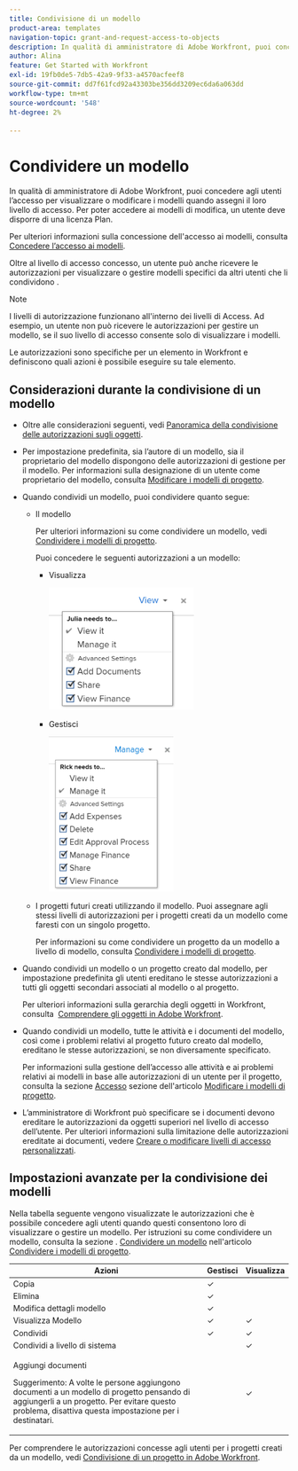 ```yaml
---
title: Condivisione di un modello
product-area: templates
navigation-topic: grant-and-request-access-to-objects
description: In qualità di amministratore di Adobe Workfront, puoi concedere agli utenti l’accesso per visualizzare o modificare i modelli quando assegni il loro livello di accesso. Per poter accedere ai modelli di modifica, un utente deve disporre di una licenza Plan.
author: Alina
feature: Get Started with Workfront
exl-id: 19fb0de5-7db5-42a9-9f33-a4570acfeef8
source-git-commit: dd7f61fcd92a43303be356dd3209ec6da6a063dd
workflow-type: tm+mt
source-wordcount: '548'
ht-degree: 2%

---
```


# Condividere un modello

In qualità di amministratore di Adobe Workfront, puoi concedere agli utenti l’accesso per visualizzare o modificare i modelli quando assegni il loro livello di accesso. Per poter accedere ai modelli di modifica, un utente deve disporre di una licenza Plan.

Per ulteriori informazioni sulla concessione dell&#39;accesso ai modelli, consulta [Concedere l’accesso ai modelli](../../administration-and-setup/add-users/configure-and-grant-access/grant-access-templates.md).

Oltre al livello di accesso concesso, un utente può anche ricevere le autorizzazioni per visualizzare o gestire modelli specifici da altri utenti che li condividono .

>[!NOTE]
>
>I livelli di autorizzazione funzionano all&#39;interno dei livelli di Access. Ad esempio, un utente non può ricevere le autorizzazioni per gestire un modello, se il suo livello di accesso consente solo di visualizzare i modelli.

Le autorizzazioni sono specifiche per un elemento in Workfront e definiscono quali azioni è possibile eseguire su tale elemento.

## Considerazioni durante la condivisione di un modello

* Oltre alle considerazioni seguenti, vedi [Panoramica della condivisione delle autorizzazioni sugli oggetti](../../workfront-basics/grant-and-request-access-to-objects/sharing-permissions-on-objects-overview.md).
* Per impostazione predefinita, sia l’autore di un modello, sia il proprietario del modello dispongono delle autorizzazioni di gestione per il modello. Per informazioni sulla designazione di un utente come proprietario del modello, consulta [Modificare i modelli di progetto](../../manage-work/projects/create-and-manage-templates/edit-templates.md).
* Quando condividi un modello, puoi condividere quanto segue:

   * Il modello

      Per ulteriori informazioni su come condividere un modello, vedi [Condividere i modelli di progetto](../../manage-work/projects/create-and-manage-templates/share-project-template.md).

      Puoi concedere le seguenti autorizzazioni a un modello:

      * Visualizza

         ![](assets/view-on-template-262x221.png)

      * Gestisci

         ![](assets/manage-on-template-225x280.png)
   * I progetti futuri creati utilizzando il modello. Puoi assegnare agli stessi livelli di autorizzazioni per i progetti creati da un modello come faresti con un singolo progetto. 

      Per informazioni su come condividere un progetto da un modello a livello di modello, consulta [Condividere i modelli di progetto](../../manage-work/projects/create-and-manage-templates/share-project-template.md).


* Quando condividi un modello o un progetto creato dal modello, per impostazione predefinita gli utenti ereditano le stesse autorizzazioni a tutti gli oggetti secondari associati al modello o al progetto.

   Per ulteriori informazioni sulla gerarchia degli oggetti in Workfront, consulta  [Comprendere gli oggetti in Adobe Workfront](../../workfront-basics/navigate-workfront/workfront-navigation/understand-objects.md).

* Quando condividi un modello, tutte le attività e i documenti del modello, così come i problemi relativi al progetto futuro creato dal modello, ereditano le stesse autorizzazioni, se non diversamente specificato.

   Per informazioni sulla gestione dell’accesso alle attività e ai problemi relativi ai modelli in base alle autorizzazioni di un utente per il progetto, consulta la sezione [Accesso](../../manage-work/projects/create-and-manage-templates/edit-templates.md#access) sezione dell&#39;articolo [Modificare i modelli di progetto](../../manage-work/projects/create-and-manage-templates/edit-templates.md).

* L’amministratore di Workfront può specificare se i documenti devono ereditare le autorizzazioni da oggetti superiori nel livello di accesso dell’utente. Per ulteriori informazioni sulla limitazione delle autorizzazioni ereditate ai documenti, vedere [Creare o modificare livelli di accesso personalizzati](../../administration-and-setup/add-users/configure-and-grant-access/create-modify-access-levels.md).

<!--
<div data-mc-conditions="QuicksilverOrClassic.Draft mode">
<h2>Share a template</h2>
<p>(NOTE: drafted because this is also linked above: Share project templates >> which is an article in the Manage Work section>> Templates)&nbsp;</p>
<ol>
<li value="1"> <p>Go to the template you want to share with other entities, click <strong>Template Actions</strong>, then <strong>Template Sharing</strong>.<br>Or</p> <p>Navigate to a list of templates, and select multiple templates from the list, then click <strong>Share Template</strong>.</p> <note type="note">
If you select multiple templates, you cannot view who already has permissions to the individual templates.
</note> </li>
<li value="2"> <p>Start typing the name of a user, group, team, job role, or company that you want to share the template with in the <strong>Give template access to</strong> or <strong>Edit template access for</strong> fields.</p> <p>Select them when they appear in the list.</p> <note type="tip">
You can share an object only with active users, teams,
<span>roles,</span> or companies.
</note> </li>
<li value="3">From the drop-down menu, select which level of permissions you want to grant:<br>
<ul>
<li><p><strong>View it</strong>: Users with these permissions are able to view the template and create a project using it, or attach it to an existing project.</p><p><img src="assets/template-permissions-350x197.png" alt="template_permissions.png" style="width: 350;height: 197;"></p></li>
<li><strong>Manage it</strong>: Users with these permissions are able to edit or delete the template.</li>
</ul></li>
<li value="4">(Optional) Click <strong>Advanced Settings</strong> to fine-tune your settings for each level of permissions.</li>
<li value="5">Click <strong>Save</strong>.</li>
</ol>
<h2>Share a project at the template level</h2>
<p>You can share the future projects that are created using a template with users at the template level.</p>
<ol>
<li value="1"> <p>Go to the template whose future projects you want to share with other entities, click <strong>Template Actions</strong>, then <strong>Project Sharing</strong>.</p> <p>Or</p> <p>Navigate to a list of templates, and select multiple templates from the list, then click <strong>Share Project</strong>.</p> <note type="note">
If you select multiple templates, you cannot view who already has project permissions to the individual templates.
</note> </li>
<li value="2"> <p>Start typing and then select the name of a user, group, team, job role, or company with whom you want to share future projects created from the template in the <strong>Give project access to</strong> or <strong>Edit template access for</strong> fields.</p> <note type="tip">
You can share an object only with active users, teams,
<span>roles,</span> or companies.
</note> </li>
<li value="3">From the drop-down menu, select which level of permissions you want to grant.<br>Select from the following:<br>
<ul>
<li><strong>No access</strong>: You can specify which users will not have any access to the template.<br>This option is available only when bulk sharing projects from templates.&nbsp;</li>
<li><strong>View</strong>: Users with these permissions can view projects created from the template.</li>
<li><strong>Contribute</strong>: Users with these permissions can contribute to projects created from the template&nbsp;</li>
<li><strong>Manage</strong>: Users with these permissions can manage or delete projects created from this template.<br><img src="assets/share-project-from-template-350x268.png" alt="share_project_from_template.png" style="width: 350;height: 268;"></li>
</ul></li>
<li value="4">(Optional) Click <strong>Advanced Settings</strong> to fine-tune your settings for each level of permissions. </li>
<li value="5">Click <strong>Save</strong>.</li>
</ol>
</div>
-->

## Impostazioni avanzate per la condivisione dei modelli

Nella tabella seguente vengono visualizzate le autorizzazioni che è possibile concedere agli utenti quando questi consentono loro di visualizzare o gestire un modello. Per istruzioni su come condividere un modello, consulta la sezione . [Condividere un modello](../../manage-work/projects/create-and-manage-templates/share-project-template.md#share) nell&#39;articolo [Condividere i modelli di progetto](../../manage-work/projects/create-and-manage-templates/share-project-template.md).

<table style="table-layout:auto"> 
 <col> 
 <col> 
 <col> 
 <thead> 
  <tr> 
   <th>Azioni</th> 
   <th>Gestisci</th> 
   <th>Visualizza</th> 
  </tr> 
 </thead> 
 <tbody> 
  <tr> 
   <td>Copia</td> 
   <td>✓</td> 
   <td> </td> 
  </tr> 
  <tr> 
   <td>Elimina</td> 
   <td>✓</td> 
   <td> </td> 
  </tr> 
  <tr> 
   <td>Modifica dettagli modello</td> 
   <td>✓</td> 
   <td> </td> 
  </tr> 
  <tr> 
   <td>Visualizza Modello</td> 
   <td>✓</td> 
   <td>✓</td> 
  </tr> 
  <tr> 
   <td>Condividi</td> 
   <td>✓</td> 
   <td>✓</td> 
  </tr> 
  <tr> 
   <td>Condividi a livello di sistema</td> 
   <td> </td> 
   <td>✓</td> 
  </tr> 
  <tr data-mc-conditions=""> 
   <td> <p>Aggiungi documenti</p> <p>Suggerimento: A volte le persone aggiungono documenti a un modello di progetto pensando di aggiungerli a un progetto. Per evitare questo problema, disattiva questa impostazione per i destinatari.</p> </td> 
   <td> </td> 
   <td>✓</td> 
  </tr> 
 </tbody> 
</table>

Per comprendere le autorizzazioni concesse agli utenti per i progetti creati da un modello, vedi [Condivisione di un progetto in Adobe Workfront](../../workfront-basics/grant-and-request-access-to-objects/share-a-project.md).
